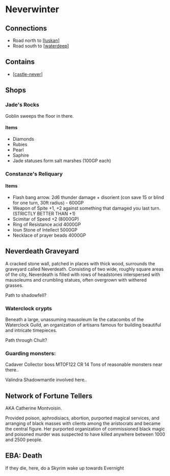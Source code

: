 # Neverwinter

## Connections
- Road north to [[luskan]]
- Road south to [[waterdeep]]

## Contains
- [[castle-never]]

## Shops
### Jade's Rocks
Goblin sweeps the floor in there.
#### Items
- Diamonds
- Rubies
- Pearl
- Saphire
- Jade statuses form salt marshes (100GP each)

### Constanze's Reliquary
#### Items
- Flash bang arrow. 2d6 thunder damage + disorient (con save 15 or blind for one turn, 30ft radius) - 600GP
- Weapon of Spite +1, +2 against something that damaged you last turn. (STRICTLY BETTER THAN +1)
- Scimitar of Speed +2 (8000GP)
- Ring of Resistance acid 4000GP
- Ioun Stone of Intellect 5000GP
- Necklace of prayer beads 4000GP

## Neverdeath Graveyard
A cracked stone wall, patched in places with thick wood, surrounds the graveyard called Neverdeath. Consisting of two wide, roughly square areas of the city, Neverdeath is filled with rows of headstones interspersed with mausoleums and crumbling statues, often overgrown with withered grasses.

Path to shadowfell?

### Waterclock crypts
Beneath a large, unassuming mausoleum lie the catacombs of the Waterclock Guild, an organization of artisans famous for building beautiful and intricate timepieces.

Path through Chult?

### Guarding monsters:
Cadaver Collector boss  MTOF122 CR 14
Tons of reasonable monsters near there..

Valindra Shadowmantle involved here..

## Network of Fortune Tellers
AKA Catherine Montvoisin.

Provided poison, aphrodisiacs, abortion, purported magical services, and arranging of black masses with clients among the aristocrats and became the central figure. Her purported organization of commissioned black magic and poisoned murder was suspected to have killed anywhere between 1000 and 2500 people.

## EBA: Death
If they die, here, do a Skyrim wake up towards Evernight

[//begin]: # "Autogenerated link references for markdown compatibility"
[luskan]: luskan "Luskan"
[waterdeep]: ../waterdeep/waterdeep "Waterdeep"
[castle-never]: castle-never "Castle Never"
[//end]: # "Autogenerated link references"
